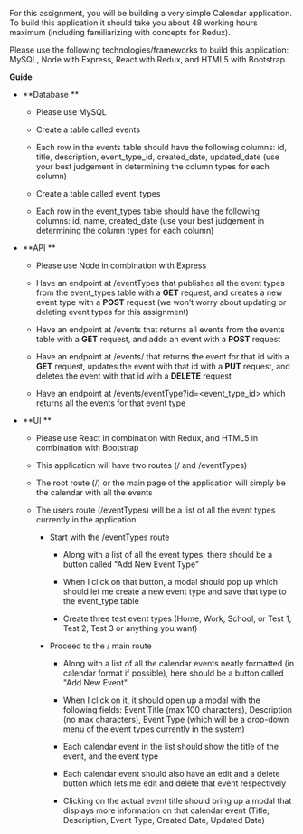 For this assignment, you will be building a very simple Calendar application. To build this application it should take you about 48 working hours maximum (including familiarizing with concepts for Redux). 

Please use the following technologies/frameworks to build this application: MySQL, Node with Express, React with Redux, and HTML5 with Bootstrap.

**Guide**

* **Database **

    * Please use MySQL

    * Create a table called events

    * Each row in the events table should have the following columns: id, title, description, event_type_id, created_date, updated_date (use your best judgement in determining the column types for each column)

    * Create a table called event_types

    * Each row in the event_types table should have the following columns: id, name, created_date (use your best judgement in determining the column types for each column)

* **API **

    * Please use Node in combination with Express

    * Have an endpoint at /eventTypes that publishes all the event types from the event_types table with a **GET** request, and creates a new event type with a **POST** request (we won’t worry about updating or deleting event types for this assignment)

    * Have an endpoint at /events that returns all events from the events table with a **GET** request, and adds an event with a **POST** request

    * Have an endpoint at /events/<id> that returns the event for that id with a **GET** request, updates the event with that id with a **PUT** request, and deletes the event with that id with a **DELETE** request

    * Have an endpoint at /events/eventType?id=<event_type_id> which returns all the events for that event type

* **UI **

    * Please use React in combination with Redux, and HTML5 in combination with Bootstrap

    * This application will have two routes (/ and /eventTypes)

    * The root route (/) or the main page of the application will simply be the calendar with all the events

    * The users route (/eventTypes) will be a list of all the event types currently in the application

        * Start with the /eventTypes route

            * Along with a list of all the event types, there should be a button called "Add New Event Type"

            * When I click on that button, a modal should pop up which should let me create a new event type and save that type to the event_type table

            * Create three test event types (Home, Work, School, or Test 1, Test 2, Test 3 or anything you want)

        * Proceed to the / main route

            * Along with a list of all the calendar events neatly formatted (in calendar format if possible), here should be a button called "Add New Event" 

            * When I click on it, it should open up a modal with the following fields: Event Title (max 100 characters), Description (no max characters), Event Type (which will be a drop-down menu of the event types currently in the system)

            * Each calendar event in the list should show the title of the event, and the event type

            * Each calendar event should also have an edit and a delete button which lets me edit and delete that event respectively

            * Clicking on the actual event title should bring up a modal that displays more information on that calendar event (Title, Description, Event Type, Created Date, Updated Date)

